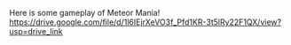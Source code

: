 Here is some gameplay of Meteor Mania! https://drive.google.com/file/d/1l6IEjrXeVO3f_Pfd1KR-3t5lRy22F1QX/view?usp=drive_link
